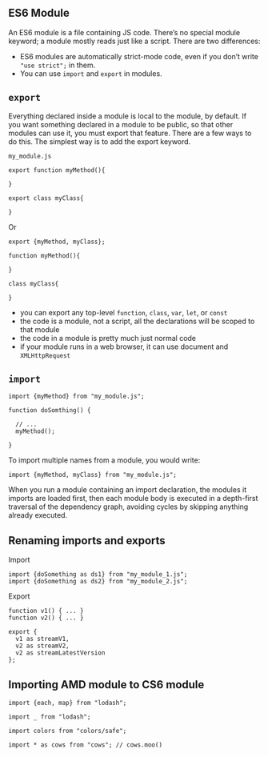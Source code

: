 ## ES6 Module
An ES6 module is a file containing JS code. There’s no special module keyword; a module mostly reads just like a script.
There are two differences:
* ES6 modules are automatically strict-mode code, even if you don’t write `"use strict";` in them.
* You can use `import` and `export` in modules.

## `export`
Everything declared inside a module is local to the module, by default. If you want something declared in a module to be public, 
so that other modules can use it, you must export that feature. There are a few ways to do this. The simplest way is to add the export keyword.   

`my_module.js`
```
export function myMethod(){

}

export class myClass{

}
```
Or
```
export {myMethod, myClass};

function myMethod(){

}

class myClass{

}
```
* you can export any top-level `function`, `class`, `var`, `let`, or `const`
* the code is a module, not a script, all the declarations will be scoped to that module
* the code in a module is pretty much just normal code
* if your module runs in a web browser, it can use document and `XMLHttpRequest`

## `import`
```
import {myMethod} from "my_module.js";

function doSomthing() {

  // ...
  myMethod();
  
}
```
To import multiple names from a module, you would write:
```
import {myMethod, myClass} from "my_module.js";
```
When you run a module containing an import declaration, the modules it imports are loaded first, then each module body is executed in a depth-first traversal of the dependency graph, avoiding cycles by skipping anything already executed.

## Renaming imports and exports
Import
```
import {doSomething as ds1} from "my_module_1.js";
import {doSomething as ds2} from "my_module_2.js";
```
Export
```
function v1() { ... }
function v2() { ... }

export {
  v1 as streamV1,
  v2 as streamV2,
  v2 as streamLatestVersion
};
```

## Importing AMD module to CS6 module
```
import {each, map} from "lodash";

import _ from "lodash";

import colors from "colors/safe";

import * as cows from "cows"; // cows.moo()
```
